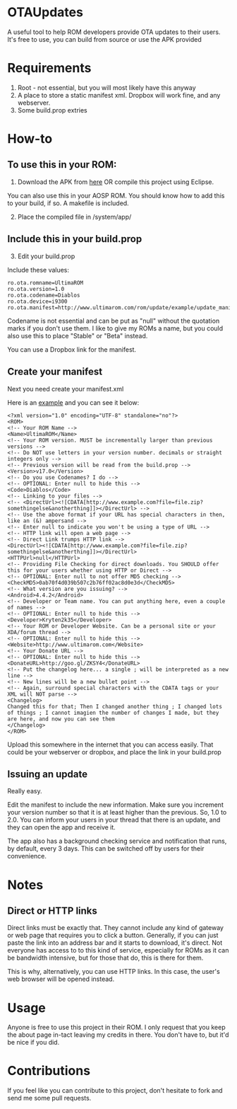 # OTAUpdates


A useful tool to help ROM developers provide OTA updates to their users. It's free to use, you can build from source or use the APK provided

# Requirements


1. Root - not essential, but you will most likely have this anyway
2. A place to store a static manifest xml. Dropbox will work fine, and any webserver.
3. Some build.prop extries

# How-to

## To use this in your ROM:

1. Download the APK from [here](http://ultimarom.com/downloads/ota-updates/) OR compile this project using Eclipse. 

  You can also use this in your AOSP ROM. You should know how to add this to your build, if so. A makefile is included.
  
2. Place the compiled file in /system/app/

## Include this in your build.prop

3. Edit your build.prop

Include these values:

    ro.ota.romname=UltimaROM
    ro.ota.version=1.0
    ro.ota.codename=Diablos
    ro.ota.device=i9300
    ro.ota.manifest=http://www.ultimarom.com/rom/update/example/update_manifest.xml

Codename is not essential and can be put as "null" without the quotation marks if you don't use them. I like to give my ROMs a name, but you could also use this to place "Stable" or "Beta" instead.

  You can use a Dropbox link for the manifest.
  
## Create your manifest

Next you need create your manifest.xml

Here is an [example](http://www.ultimarom.com/rom/update/example/update_manifest.xml) and you can see it below:

    <?xml version="1.0" encoding="UTF-8" standalone="no"?>
    <ROM>
    <!-- Your ROM Name -->
    <Name>UltimaROM</Name>
    <!-- Your ROM version. MUST be incrementally larger than previous versions -->
    <!-- Do NOT use letters in your version number. decimals or straight integers only -->
    <!-- Previous version will be read from the build.prop -->
    <Version>v17.0</Version>
    <!-- Do you use Codenames? I do -->
    <!-- OPTIONAL: Enter null to hide this -->
    <Code>Diablos</Code>
    <!-- Linking to your files -->
    <!-- <DirectUrl><![CDATA[http://www.example.com?file=file.zip?somethingelse&anotherthing]]></DirectUrl> -->
    <!-- Use the above format if your URL has special characters in then, like an (&) ampersand -->
    <!-- Enter null to indicate you won't be using a type of URL -->
    <!-- HTTP link will open a web page -->
    <!-- Direct Link trumps HTTP link -->
    <DirectUrl><![CDATA[http://www.example.com?file=file.zip?somethingelse&anotherthing]]></DirectUrl>
    <HTTPUrl>null</HTTPUrl>
    <!-- Providing File Checking for direct downloads. You SHOULD offer this for your users whether using HTTP or Direct -->
    <!-- OPTIONAL: Enter null to not offer MD5 checking -->
    <CheckMD5>0ab70f4d039b507c2b76ff02ac8d0e3d</CheckMD5>
    <!-- What version are you issuing? -->
    <Android>4.4.2</Android>
    <!-- Developer or Team name. You can put anything here, even a couple of names -->
    <!-- OPTIONAL: Enter null to hide this -->
    <Developer>Kryten2k35</Developer>
    <!-- Your ROM or Developer Website. Can be a personal site or your XDA/forum thread -->
    <!-- OPTIONAL: Enter null to hide this -->
    <Website>http://www.ultimarom.com</Website>
    <!-- Your Donate URL -->
    <!-- OPTIONAL: Enter null to hide this -->
    <DonateURL>http://goo.gl/ZKSY4</DonateURL>
    <!-- Put the changelog here... a single ; will be interpreted as a new line -->
    <!-- New lines will be a new bullet point -->
    <!-- Again, surround special characters with the CDATA tags or your XML will NOT parse -->
    <Changelog>
    Changed this for that; Then I changed another thing ; I changed lots of things ; I cannot imagien the number of changes I made, but they are here, and now you can see them
    </Changelog>
    </ROM>

Upload this somewhere in the internet that you can access easily. That could be your webserver or dropbox, and place the link in your build.prop

## Issuing an update
Really easy. 

Edit the manifest to include the new information. Make sure you increment your version number so that it is at least higher than the previous. So, 1.0 to 2.0. You can inform your users in your thread that there is an update, and they can open the app and receive it. 

The app also has a background checking service and notification that runs, by default, every 3 days. This can be switched off by users for their convenience.

# Notes
## Direct or HTTP links
Direct links must be exactly that. They cannot include any kind of gateway or web page that requires you to click a button. Generally, if you can just paste the link into an address bar and it starts to download, it's direct. Not everyone has access to to this kind of service, especially for ROMs as it can be bandwidth intensive, but for those that do, this is there for them.

This is why, alternatively, you can use HTTP links. In this case, the user's web browser will be opened instead.

# Usage

Anyone is free to use this project in their ROM. I only request that you keep the about page in-tact leaving my credits in there. You don't have to, but it'd be nice if you did.

# Contributions

If you feel like you can contribute to this project, don't hesitate to fork and send me some pull requests.